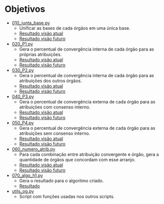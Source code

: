 # Objetivos

* [010_junta_base.py](010_junta_base.py)
  * Unificar as bases de cada órgãos em uma única base.
  * [Resultado visão atual](Respostas/df_atual.csv)
  * [Resultado visão futuro](Respostas/df_futuro.csv)
* [020_P1.py](020_P1.py)
  * Gera o percentual de convergência interna de cada órgão para as próprias atribuições.
  * [Resultado visão atual](Respostas/P1_atual.csv)
  * [Resultado visão futuro](Respostas/P1_futuro.csv)
* [030_P2.py](030_P2.py)
  * Gera o percentual de convergência interna de cada órgão para as atribuições dos outros órgãos.
  * [Resultado visão atual](Respostas/P2_atual.csv)
  * [Resultado visão futuro](Respostas/P2_futuro.csv)
* [040_P3.py](040_P3.py)
  * Gera o percentual de convergência externa de cada órgão para as atribuições com consenso interno.
  * [Resultado visão atual](Respostas/P3_atual.csv)
  * [Resultado visão futuro](Respostas/P3_futuro.csv)
* [050_P4.py](050_P4.py)
  * Gera o percentual de convergência externa de cada órgão para as atribuições sem consenso interno.
  * [Resultado visão atual](Respostas/P4_atual.csv)
  * [Resultado visão futuro](Respostas/P4_futuro.csv)
* [060_numero_atrib.py](060_numero_atrib.py)
  * Para cada combinação entre atribuição convergente e órgão, gera a quantidade de órgãos que concordam com esse arranjo.
  * [Resultado visão atual](Respostas/P5_atual.csv)
  * [Resultado visão futuro](Respostas/P5_futuro.csv)
* [070_algo_h1.py](070_algo_h1.py)
  * Gera o resultado para o algoritmo criado.
  * [Resultado](Respostas/algo.csv)
* [utils_og.py](utils_og.py)
  * Script com funções usadas nos outros scripts.







